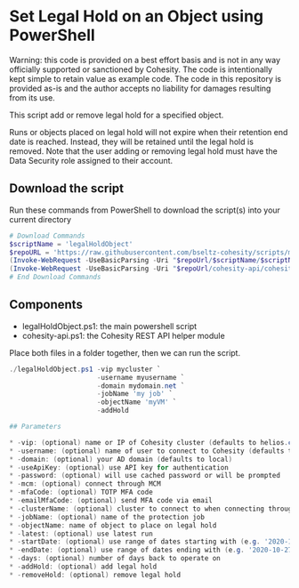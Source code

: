 # Set Legal Hold on an Object using PowerShell

Warning: this code is provided on a best effort basis and is not in any way officially supported or sanctioned by Cohesity. The code is intentionally kept simple to retain value as example code. The code in this repository is provided as-is and the author accepts no liability for damages resulting from its use.

This script add or remove legal hold for a specified object.

Runs or objects placed on legal hold will not expire when their retention end date is reached. Instead, they will be retained until the legal hold is removed. Note that the user adding or removing legal hold must have the Data Security role assigned to their account.

## Download the script

Run these commands from PowerShell to download the script(s) into your current directory

```powershell
# Download Commands
$scriptName = 'legalHoldObject'
$repoURL = 'https://raw.githubusercontent.com/bseltz-cohesity/scripts/master/powershell'
(Invoke-WebRequest -UseBasicParsing -Uri "$repoUrl/$scriptName/$scriptName.ps1").content | Out-File "$scriptName.ps1"; (Get-Content "$scriptName.ps1") | Set-Content "$scriptName.ps1"
(Invoke-WebRequest -UseBasicParsing -Uri "$repoUrl/cohesity-api/cohesity-api.ps1").content | Out-File cohesity-api.ps1; (Get-Content cohesity-api.ps1) | Set-Content cohesity-api.ps1
# End Download Commands
```

## Components

* legalHoldObject.ps1: the main powershell script
* cohesity-api.ps1: the Cohesity REST API helper module

Place both files in a folder together, then we can run the script.

```powershell
./legalHoldObject.ps1 -vip mycluster `
                      -username myusername `
                      -domain mydomain.net `
                      -jobName 'my job' `
                      -objectName 'myVM' `
                      -addHold

## Parameters

* -vip: (optional) name or IP of Cohesity cluster (defaults to helios.cohesity.com)
* -username: (optional) name of user to connect to Cohesity (defaults to helios)
* -domain: (optional) your AD domain (defaults to local)
* -useApiKey: (optional) use API key for authentication
* -password: (optional) will use cached password or will be prompted
* -mcm: (optional) connect through MCM
* -mfaCode: (optional) TOTP MFA code
* -emailMfaCode: (optional) send MFA code via email
* -clusterName: (optional) cluster to connect to when connecting through Helios or MCM
* -jobName: (optional) name of the protection job
* -objectName: name of object to place on legal hold
* -latest: (optional) use latest run
* -startDate: (optional) use range of dates starting with (e.g. '2020-10-22')
* -endDate: (optional) use range of dates ending with (e.g. '2020-10-27')
* -days: (optional) number of days back to operate on
* -addHold: (optional) add legal hold
* -removeHold: (optional) remove legal hold
